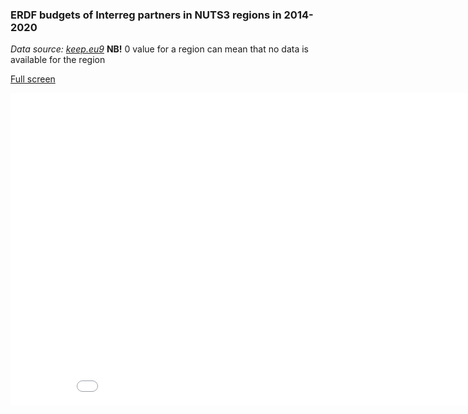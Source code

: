 ### ERDF budgets of Interreg partners in NUTS3 regions in 2014-2020 ###

*Data source: [keep.eu9](https://keep.eu)*
**NB!** 0 value for a region can mean that no data is available for the region

[Full screen](https://ltalve.github.io/eu-maps/map.html)
<iframe src="map.html" height="500" width="900" scrolling="no" frameBorder="0"></iframe>


